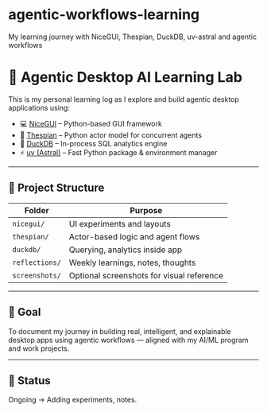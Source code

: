 # agentic-workflows-learning
My learning journey with NiceGUI, Thespian, DuckDB, uv-astral and agentic workflows

# 🧠 Agentic Desktop AI Learning Lab

This is my personal learning log as I explore and build agentic desktop applications using:

- 💻 [NiceGUI](https://nicegui.io/) – Python-based GUI framework
- 🧵 [Thespian](https://thespianpy.com/) – Python actor model for concurrent agents
- 🐤 [DuckDB](https://duckdb.org/) – In-process SQL analytics engine
- ⚡ [uv (Astral)](https://github.com/astral-sh/uv) – Fast Python package & environment manager

---

## 📂 Project Structure

| Folder | Purpose |
|--------|---------|
| `nicegui/` | UI experiments and layouts |
| `thespian/` | Actor-based logic and agent flows |
| `duckdb/` | Querying, analytics inside app |
| `reflections/` | Weekly learnings, notes, thoughts |
| `screenshots/` | Optional screenshots for visual reference |

---

## 🎯 Goal

To document my journey in building real, intelligent, and explainable desktop apps using agentic workflows — aligned with my AI/ML program and work projects.

---

## 🚀 Status

Ongoing → Adding experiments, notes.